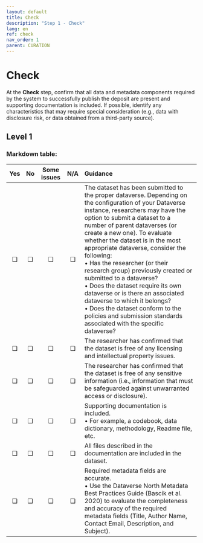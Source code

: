 ```yaml
---
layout: default
title: Check
description: "Step 1 - Check"
lang: en
ref: check
nav_order: 1
parent: CURATION
---
```


# Check
At the **Check** step, confirm that all data and metadata components required by the system to successfully publish the deposit are present and supporting documentation is included. If possible, identify any characteristics that may require special consideration (e.g., data with disclosure risk, or data obtained from a third-party source). 

## Level 1

<!--
### Markdown table: 

| Yes | No | Some issues | N/A | Guidance | 
|:--:|:--:|:--:|:--:|:---|
|❑|❑|❑|❑|The dataset has been submitted to the proper dataverse. Depending on the configuration of your Dataverse instance, researchers may have the option to submit a dataset to a number of parent dataverses (or create a new one). To evaluate whether the dataset is in the most appropriate dataverse, consider the following: <br>   • Has the researcher (or their research group) previously created or submitted to a dataverse? <br>  • Does the dataset require its own dataverse or is there an associated dataverse to which it belongs? <br>  • Does the dataset conform to the policies and submission standards associated with the specific dataverse?|
|❑|❑|❑|❑|The researcher has confirmed that the dataset is free of any licensing and intellectual property issues.|
|❑|❑|❑|❑|The researcher has confirmed that the dataset is free of any sensitive information (i.e., information that must be safeguarded against unwarranted access or disclosure). |
|❑|❑|❑|❑|Supporting documentation is included. <br>  • For example, a codebook, data dictionary, methodology, Readme file, etc.|
|❑|❑|❑|❑|All files described in the documentation are included in the dataset.|
|❑|❑|❑|❑|Required metadata fields are accurate. <br>  • Use the Dataverse North Metadata Best Practices Guide (Bascik et al. 2020) to evaluate the completeness and accuracy of the required metadata fields (Title, Author Name, Contact Email, Description, and Subject).|

## Level 1
-->

### Markdown table: 

|Yes|No|Some issues|N/A|Guidance| 
|:--:|:--:|:--:|:--:|:---|
|❑|❑|❑|❑|The dataset has been submitted to the proper dataverse. Depending on the configuration of your Dataverse instance, researchers may have the option to submit a dataset to a number of parent dataverses (or create a new one). To evaluate whether the dataset is in the most appropriate dataverse, consider the following: <br>   • Has the researcher (or their research group) previously created or submitted to a dataverse? <br>  • Does the dataset require its own dataverse or is there an associated dataverse to which it belongs? <br>  • Does the dataset conform to the policies and submission standards associated with the specific dataverse? |
|❑|❑|❑|❑|The researcher has confirmed that the dataset is free of any licensing and intellectual property issues. |
|❑|❑|❑|❑|The researcher has confirmed that the dataset is free of any sensitive information (i.e., information that must be safeguarded against unwarranted access or disclosure).  |
|❑|❑|❑|❑|Supporting documentation is included. <br>  • For example, a codebook, data dictionary, methodology, Readme file, etc. |
|❑|❑|❑|❑|All files described in the documentation are included in the dataset. |
|❑|❑|❑|❑|Required metadata fields are accurate. <br>  • Use the Dataverse North Metadata Best Practices Guide (Bascik et al. 2020) to evaluate the completeness and accuracy of the required metadata fields (Title, Author Name, Contact Email, Description, and Subject). |

